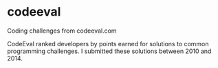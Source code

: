# codeeval
Coding challenges from codeeval.com

CodeEval ranked developers by points earned for solutions to common programming challenges. I submitted these solutions between 2010 and 2014.
